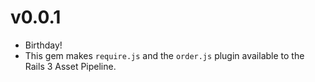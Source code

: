 # v0.0.1

- Birthday!
- This gem makes `require.js` and the `order.js` plugin available to the Rails 3 Asset Pipeline.

